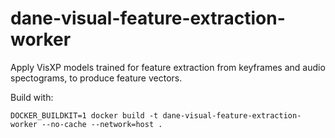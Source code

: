 # dane-visual-feature-extraction-worker
Apply VisXP models trained for feature extraction from keyframes and audio spectograms, to produce feature vectors.

Build with:

```
DOCKER_BUILDKIT=1 docker build -t dane-visual-feature-extraction-worker --no-cache --network=host .
```

